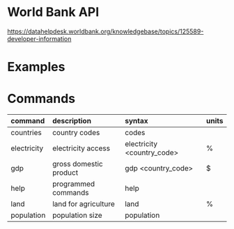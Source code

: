 # World Bank API
https://datahelpdesk.worldbank.org/knowledgebase/topics/125589-developer-information

# Examples


# Commands

| command     | description            | syntax                     | units   |
|:------------|:-----------------------|:---------------------------|:--------|
| countries   | country codes          | codes <letter>             |         |
| electricity | electricity access     | electricity <country_code> | %       |
| gdp         | gross domestic product | gdp <country_code>         | $       |
| help        | programmed commands    | help <command>             |         |
| land        | land for agriculture   | land <country code>        | %       |
| population  | population size        | population <country code>  |         |


